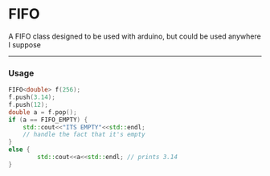 # FIFO
A FIFO class designed to be used with arduino, but could be used anywhere I suppose

---

### Usage 
```cpp
FIFO<double> f(256);
f.push(3.14);
f.push(12);
double a = f.pop();
if (a == FIFO_EMPTY) {
    std::cout<<"ITS EMPTY"<<std::endl;
    // handle the fact that it's empty
}
else {
        std::cout<<a<<std::endl; // prints 3.14
}
```

